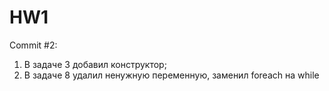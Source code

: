 # HW1
Commit #2:
1. В задаче 3 добавил конструктор;
2. В задаче 8 удалил ненужную переменную, заменил foreach на while
